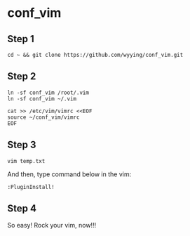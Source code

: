 conf_vim
==============

Step 1
--------------
```shell
cd ~ && git clone https://github.com/wyying/conf_vim.git
```

Step 2
--------------
```shell
ln -sf conf_vim /root/.vim
ln -sf conf_vim ~/.vim

cat >> /etc/vim/vimrc <<EOF
source ~/conf_vim/vimrc 
EOF
```

Step 3
--------------
```shell
vim temp.txt
```

And then, type command below in the vim:

```shell
:PluginInstall!
```

Step 4
--------------
So easy! Rock your vim, now!!!


